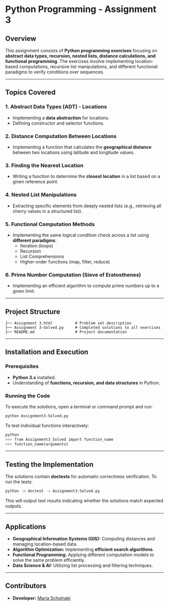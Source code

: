 # **Python Programming - Assignment 3**

## **Overview**
This assignment consists of **Python programming exercises** focusing on **abstract data types, recursion, nested lists, distance calculations, and functional programming**. The exercises involve implementing location-based computations, recursive list manipulations, and different functional paradigms to verify conditions over sequences.

---

## **Topics Covered**
### **1. Abstract Data Types (ADT) - Locations**
- Implementing a **data abstraction** for locations.
- Defining constructor and selector functions.

### **2. Distance Computation Between Locations**
- Implementing a function that calculates the **geographical distance** between two locations using latitude and longitude values.

### **3. Finding the Nearest Location**
- Writing a function to determine the **closest location** in a list based on a given reference point.

### **4. Nested List Manipulations**
- Extracting specific elements from deeply nested lists (e.g., retrieving all cherry values in a structured list).

### **5. Functional Computation Methods**
- Implementing the same logical condition check across a list using **different paradigms**:
  - Iteration (loops)
  - Recursion
  - List Comprehensions
  - Higher-order functions (map, filter, reduce)

### **6. Prime Number Computation (Sieve of Eratosthenes)**
- Implementing an efficient algorithm to compute prime numbers up to a given limit.

---

## **Project Structure**
```
├── Assignment 3.html          # Problem set description
├── Assignment 3-Solved.py     # Completed solutions to all exercises
├── README.md                  # Project documentation
```

---

## **Installation and Execution**
### **Prerequisites**
- **Python 3.x** installed.
- Understanding of **functions, recursion, and data structures** in Python.

### **Running the Code**
To execute the solutions, open a terminal or command prompt and run:
```sh
python Assignment3-Solved.py
```

To test individual functions interactively:
```sh
python
>>> from Assignment3_Solved import function_name
>>> function_name(arguments)
```

---

## **Testing the Implementation**
The solutions contain **doctests** for automatic correctness verification. To run the tests:
```sh
python -m doctest -v Assignment3-Solved.py
```
This will output test results indicating whether the solutions match expected outputs.

---

## **Applications**
- **Geographical Information Systems (GIS):** Computing distances and managing location-based data.
- **Algorithm Optimization:** Implementing **efficient search algorithms**.
- **Functional Programming:** Applying different computation models to solve the same problem efficiently.
- **Data Science & AI:** Utilizing list processing and filtering techniques.

---

## Contributors
- **Developer:** [Maria Schoinaki](https://github.com/MariaSchoinaki)